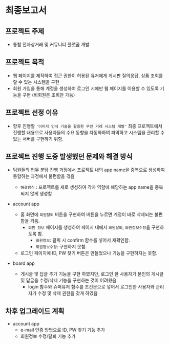 # 최종보고서

## 프로젝트 주제
- 통합 전자상거래 및 커뮤니티 플랫폼 개발 

## 프로젝트 목적
- 웹 페이지를 제작하여 접근 권한이 허용된 유저에게 게시판 질의응답, 상품 조회를 할 수 있는 시스템을 구현
- 회원 가입을 통해 계정을 생성하여 로그인 시에만 웹 페이지를 이용할 수 있도록 기능을 구현 (비회원은 조회만 가능)

## 프로젝트 선정 이유
- 향후 진행할 `'이미지 인식 기술을 활용한 무인 거래 시스템 개발'` 최종 프로젝트에서 진행할 내용으로 사용자들의 수요 동향을 자동화하여 파악하고 시스템을 관리할 수 있는 서버를 구현하기 위함.

## 프로젝트 진행 도중 발생했던 문제와 해결 방식
- 팀원들의 업무 분담 진행 과정에서 프로젝트 내의 app name을 중복으로 생성하여 통합하는 과정에서 불편함을 겪음
  - `해결방식` : 프로젝트를 새로 생성하여 각자 역할에 해당하는 app name을 중복되지 않게 생성함
- account app
  - 홈 화면에 `회원탈퇴` 버튼을 구현하여 버튼을 누르면 계정이 바로 삭제되는 불편함을 겪음.
    - `회원 정보` 페이지를 생성하여 페이지 내에서 `회원탈퇴`, `회원정보수정`을 구현하도록 함.
      - `회원정보`: 클릭 시 confirm 함수를 넣어서 재확인함.
      - `회원정보수정`: 구현하지 못함.
  - 로그인 페이지에 ID, PW 찾기 버튼은 만들었으나 기능을 구현하지는 못함.

- board app
  - 게시글 및 답글 추가 기능을 구현 하였지만, 로그인 한 사용자가 본인의 게시글 및 답글을 수정/삭제 기능을 구현하는 것이 어려웠음
    - login 함수와 슈퍼유저 함수를 조건문으로 넣어서 로그인한 사용자와 관리자가 수정 및 삭제 권한을 갖게 하였음


## 차후 업그레이드 계획
- account app
  - e-mail 인증 방법으로 ID, PW 찾기 기능 추가
  - 회원정보 수정/탈퇴 기능 추가